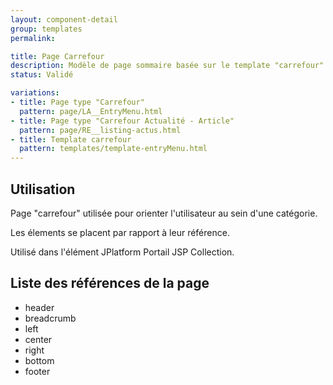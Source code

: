 ```yaml
---
layout: component-detail
group: templates
permalink:

title: Page Carrefour
description: Modèle de page sommaire basée sur le template "carrefour".
status: Validé

variations:
- title: Page type "Carrefour"
  pattern: page/LA__EntryMenu.html
- title: Page type "Carrefour Actualité - Article"
  pattern: page/RE__listing-actus.html
- title: Template carrefour
  pattern: templates/template-entryMenu.html
---
```

## Utilisation

Page "carrefour" utilisée pour orienter l'utilisateur au sein d'une catégorie.

Les élements se placent par rapport à leur référence.

Utilisé dans l'élément JPlatform Portail JSP Collection.


## Liste des références de la page

* header
* breadcrumb
* left
* center
* right
* bottom
* footer
